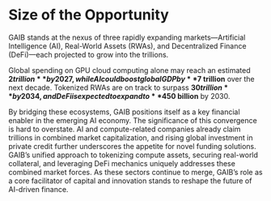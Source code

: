 # Size of the Opportunity

GAIB stands at the nexus of three rapidly expanding markets—Artificial Intelligence (AI), Real-World Assets (RWAs), and Decentralized Finance (DeFi)—each projected to grow into the trillions.&#x20;

Global spending on GPU cloud computing alone may reach an estimated **$2 trillion** by 2027, while AI could boost global GDP by **$7 trillion** over the next decade. Tokenized RWAs are on track to surpass **$30 trillion** by 2034, and DeFi is expected to expand to **$450 billion** by 2030.

By bridging these ecosystems, GAIB positions itself as a key financial enabler in the emerging AI economy. The significance of this convergence is hard to overstate. AI and compute-related companies already claim trillions in combined market capitalization, and rising global investment in private credit further underscores the appetite for novel funding solutions. GAIB’s unified approach to tokenizing compute assets, securing real-world collateral, and leveraging DeFi mechanics uniquely addresses these combined market forces. As these sectors continue to merge, GAIB’s role as a core facilitator of capital and innovation stands to reshape the future of AI-driven finance.

